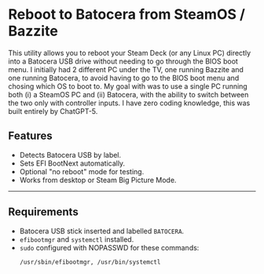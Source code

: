 # Reboot to Batocera from SteamOS / Bazzite

This utility allows you to reboot your Steam Deck (or any Linux PC) directly into a Batocera USB drive without needing to go through the BIOS boot menu.
I initially had 2 different PC under the TV, one running Bazzite and one running Batocera, to avoid having to go to the BIOS boot menu and chosing which OS to boot to.
My goal with was to use a single PC running both (i) a SteamOS PC and (ii) Batocera, with the ability to switch between the two only with controller inputs.
I have zero coding knowledge, this was built entirely by ChatGPT-5.

## Features
- Detects Batocera USB by label.
- Sets EFI BootNext automatically.
- Optional "no reboot" mode for testing.
- Works from desktop or Steam Big Picture Mode.

---

## Requirements
- Batocera USB stick inserted and labelled `BATOCERA`.
- `efibootmgr` and `systemctl` installed.
- `sudo` configured with NOPASSWD for these commands:
  ```bash
  /usr/sbin/efibootmgr, /usr/bin/systemctl
